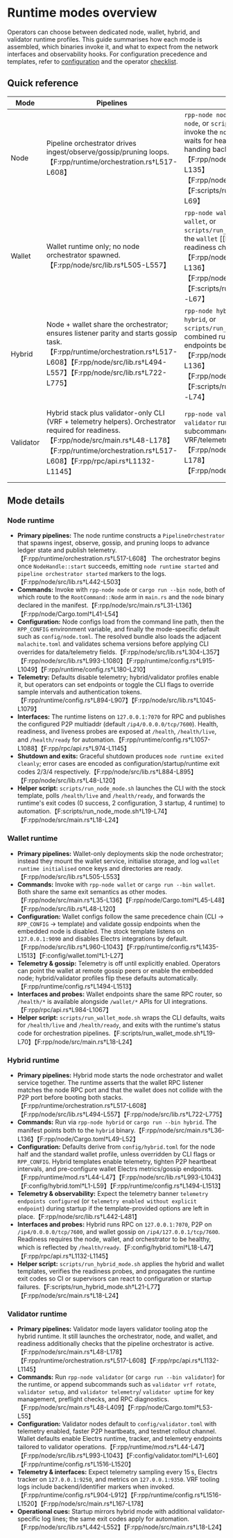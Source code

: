 # Runtime modes overview

Operators can choose between dedicated node, wallet, hybrid, and validator runtime profiles. This
guide summarises how each mode is assembled, which binaries invoke it, and what to expect from the
network interfaces and observability hooks. For configuration precedence and templates, refer to
[configuration](configuration.md) and the operator [checklist](checklists/operator.md).

## Quick reference

| Mode | Pipelines | Commands | Config sources | Telemetry defaults | Default listeners | Health probes | Startup markers | Exit codes |
| --- | --- | --- | --- | --- | --- | --- | --- | --- |
| Node | Pipeline orchestrator drives ingest/observe/gossip/pruning loops.【F:rpp/runtime/orchestration.rs†L517-L608】 | `rpp-node node`, `cargo run --bin node`, or `scripts/run_node_mode.sh` invoke the `node` [[bin]] (the helper waits for health probes before handing back control).【F:rpp/node/src/main.rs†L31-L135】【F:rpp/node/Cargo.toml†L41-L54】【F:scripts/run_node_mode.sh†L31-L69】 | CLI path → `RPP_CONFIG` → mode default template.【F:rpp/node/src/lib.rs†L993-L1043】 | Telemetry disabled until configured; sampling 30s when enabled.【F:rpp/runtime/config.rs†L894-L907】【F:rpp/runtime/config.rs†L1057-L1088】 | RPC `127.0.0.1:7070`, P2P `/ip4/0.0.0.0/tcp/7600`.【F:rpp/runtime/config.rs†L1057-L1088】【F:config/node.toml†L15-L37】 | `/health`, `/health/live`, `/health/ready`.【F:rpp/rpc/api.rs†L974-L1145】 | `node runtime started`, `pipeline orchestrator started`, `rpc endpoint configured`.【F:rpp/node/src/lib.rs†L442-L552】 | 0 success, 2 config, 3 startup, 4 runtime.【F:rpp/node/src/main.rs†L18-L24】【F:rpp/node/src/lib.rs†L48-L120】 |
| Wallet | Wallet runtime only; no node orchestrator spawned.【F:rpp/node/src/lib.rs†L505-L557】 | `rpp-node wallet`, `cargo run --bin wallet`, or `scripts/run_wallet_mode.sh` invoke the `wallet` [[bin]] and perform readiness checks automatically.【F:rpp/node/src/main.rs†L35-L136】【F:rpp/node/Cargo.toml†L45-L48】【F:scripts/run_wallet_mode.sh†L31-L67】 | Same precedence, wallet template falls back when CLI/env omitted.【F:rpp/node/src/lib.rs†L1000-L1043】【F:config/wallet.toml†L1-L27】 | RPC at 9090 with telemetry off; embedded gossip disabled unless configured.【F:rpp/runtime/config.rs†L1435-L1513】【F:config/wallet.toml†L1-L27】 | Wallet RPC `127.0.0.1:9090`; optional gossip endpoints list.【F:rpp/runtime/config.rs†L1435-L1513】 | RPC exposes `/wallet/*` plus health endpoints via the shared router.【F:rpp/rpc/api.rs†L984-L1067】 | `wallet runtime initialised`, `rpc endpoint configured` (wallet).【F:rpp/node/src/lib.rs†L521-L553】 | Same exit codes as node CLI.【F:rpp/node/src/main.rs†L18-L24】【F:rpp/node/src/lib.rs†L48-L120】 |
| Hybrid | Node + wallet share the orchestrator; ensures listener parity and starts gossip task.【F:rpp/runtime/orchestration.rs†L517-L608】【F:rpp/node/src/lib.rs†L494-L557】【F:rpp/node/src/lib.rs†L722-L775】 | `rpp-node hybrid`, `cargo run --bin hybrid`, or `scripts/run_hybrid_mode.sh` start the combined runtime and verify health endpoints before returning control.【F:rpp/node/src/main.rs†L36-L136】【F:rpp/node/Cargo.toml†L49-L52】【F:scripts/run_hybrid_mode.sh†L34-L74】 | Loads `config/hybrid.toml`/`config/wallet.toml` unless overridden.【F:rpp/runtime/mod.rs†L44-L47】【F:rpp/node/src/lib.rs†L993-L1043】【F:config/hybrid.toml†L1-L59】 | Telemetry enabled, sampling every 30 s by default; wallet electrs tracker/metrics enabled in profile.【F:rpp/runtime/config.rs†L894-L907】【F:rpp/runtime/config.rs†L1494-L1513】 | Shared RPC `127.0.0.1:7070` (enforced), P2P `/ip4/0.0.0.0/tcp/7600`, wallet gossip endpoints prefilled.【F:config/hybrid.toml†L18-L47】【F:rpp/node/src/lib.rs†L722-L775】 | Health readiness requires node, wallet, and orchestrator to be live.【F:rpp/rpc/api.rs†L1132-L1145】 | Node + wallet markers plus telemetry banner (`telemetry endpoints configured`).【F:rpp/node/src/lib.rs†L442-L552】 | Same exit codes as other modes.【F:rpp/node/src/main.rs†L18-L24】【F:rpp/node/src/lib.rs†L48-L120】 |
| Validator | Hybrid stack plus validator-only CLI (VRF + telemetry helpers). Orchestrator required for readiness.【F:rpp/node/src/main.rs†L48-L178】【F:rpp/runtime/orchestration.rs†L517-L608】【F:rpp/rpc/api.rs†L1132-L1145】 | `rpp-node validator`, `cargo run --bin validator` run validator runtime; subcommands provide VRF/telemetry tooling.【F:rpp/node/src/main.rs†L38-L178】【F:rpp/node/Cargo.toml†L53-L55】 | Uses `config/validator.toml` and wallet profile; CLI may still override via precedence chain.【F:rpp/runtime/mod.rs†L44-L47】【F:rpp/node/src/lib.rs†L993-L1043】【F:config/validator.toml†L1-L60】 | Telemetry forced on with 15 s sampling; Electrs tracker telemetry and validator-specific metrics endpoints enabled.【F:rpp/runtime/config.rs†L904-L912】【F:rpp/runtime/config.rs†L1516-L1520】 | RPC `127.0.0.1:7070`, P2P `/ip4/0.0.0.0/tcp/7600`, Electrs tracker `127.0.0.1:9250`, metrics `127.0.0.1:9350`.【F:config/validator.toml†L18-L37】【F:rpp/runtime/config.rs†L1516-L1520】 | Same router; readiness additionally checks orchestrator.【F:rpp/rpc/api.rs†L1132-L1145】 | Node/hybrid markers plus VRF tooling messages when invoked.【F:rpp/node/src/lib.rs†L442-L552】【F:rpp/node/src/main.rs†L167-L178】 | Same exit codes as other modes.【F:rpp/node/src/main.rs†L18-L24】【F:rpp/node/src/lib.rs†L48-L120】 |

## Mode details

### Node runtime

* **Primary pipelines:** The node runtime constructs a `PipelineOrchestrator` that spawns ingest,
  observe, gossip, and pruning loops to advance ledger state and publish telemetry.【F:rpp/runtime/orchestration.rs†L517-L608】 The
  orchestrator begins once `NodeHandle::start` succeeds, emitting `node runtime started` and
  `pipeline orchestrator started` markers to the logs.【F:rpp/node/src/lib.rs†L442-L503】
* **Commands:** Invoke with `rpp-node node` or `cargo run --bin node`, both of which route to the
  `RootCommand::Node` arm in `main.rs` and the `node` binary declared in the manifest.【F:rpp/node/src/main.rs†L31-L136】【F:rpp/node/Cargo.toml†L41-L54】
* **Configuration:** Node configs load from the command line path, then the `RPP_CONFIG` environment
  variable, and finally the mode-specific default such as `config/node.toml`. The resolved bundle
  also loads the adjacent `malachite.toml` and validates schema versions before applying CLI
  overrides for data/telemetry fields.【F:rpp/node/src/lib.rs†L304-L357】【F:rpp/node/src/lib.rs†L993-L1080】【F:rpp/runtime/config.rs†L915-L1049】【F:rpp/runtime/config.rs†L180-L210】
* **Telemetry:** Defaults disable telemetry; hybrid/validator profiles enable it, but operators can
  set endpoints or toggle the CLI flags to override sample intervals and authentication tokens.【F:rpp/runtime/config.rs†L894-L907】【F:rpp/node/src/lib.rs†L1045-L1079】
* **Interfaces:** The runtime listens on `127.0.0.1:7070` for RPC and publishes the configured P2P
  multiaddr (default `/ip4/0.0.0.0/tcp/7600`). Health, readiness, and liveness probes are exposed at
  `/health`, `/health/live`, and `/health/ready` for automation.【F:rpp/runtime/config.rs†L1057-L1088】【F:rpp/rpc/api.rs†L974-L1145】
* **Shutdown and exits:** Graceful shutdown produces `node runtime exited cleanly`; error cases are
  encoded as configuration/startup/runtime exit codes 2/3/4 respectively.【F:rpp/node/src/lib.rs†L884-L895】【F:rpp/node/src/lib.rs†L48-L120】
* **Helper script:** `scripts/run_node_mode.sh` launches the CLI with the stock template, polls `/health/live` and `/health/ready`, and forwards the runtime's exit codes (0 success, 2 configuration, 3 startup, 4 runtime) to automation.【F:scripts/run_node_mode.sh†L19-L74】【F:rpp/node/src/main.rs†L18-L24】

### Wallet runtime

* **Primary pipelines:** Wallet-only deployments skip the node orchestrator; instead they mount the
  wallet service, initialise storage, and log `wallet runtime initialised` once keys and directories
  are ready.【F:rpp/node/src/lib.rs†L505-L553】
* **Commands:** Invoke with `rpp-node wallet` or `cargo run --bin wallet`. Both share the same exit
  semantics as other modes.【F:rpp/node/src/main.rs†L35-L136】【F:rpp/node/Cargo.toml†L45-L48】【F:rpp/node/src/lib.rs†L48-L120】
* **Configuration:** Wallet configs follow the same precedence chain (CLI → `RPP_CONFIG` → template)
  and validate gossip endpoints when the embedded node is disabled. The stock template listens on
  `127.0.0.1:9090` and disables Electrs integrations by default.【F:rpp/node/src/lib.rs†L960-L1043】【F:rpp/runtime/config.rs†L1435-L1513】【F:config/wallet.toml†L1-L27】
* **Telemetry & gossip:** Telemetry is off until explicitly enabled. Operators can point the wallet
  at remote gossip peers or enable the embedded node; hybrid/validator profiles flip these defaults
  automatically.【F:rpp/runtime/config.rs†L1494-L1513】
* **Interfaces and probes:** Wallet endpoints share the same RPC router, so `/health/*` is available
  alongside `/wallet/*` APIs for UI integrations.【F:rpp/rpc/api.rs†L984-L1067】
* **Helper script:** `scripts/run_wallet_mode.sh` wraps the CLI defaults, waits for `/health/live` and `/health/ready`, and exits with the runtime's status code for orchestration pipelines.【F:scripts/run_wallet_mode.sh†L19-L70】【F:rpp/node/src/main.rs†L18-L24】

### Hybrid runtime

* **Primary pipelines:** Hybrid mode starts the node orchestrator and wallet service together. The
  runtime asserts that the wallet RPC listener matches the node RPC port and that the wallet does not
  collide with the P2P port before booting both stacks.【F:rpp/runtime/orchestration.rs†L517-L608】【F:rpp/node/src/lib.rs†L494-L557】【F:rpp/node/src/lib.rs†L722-L775】
* **Commands:** Run via `rpp-node hybrid` or `cargo run --bin hybrid`. The manifest points both to
  the `hybrid` binary.【F:rpp/node/src/main.rs†L36-L136】【F:rpp/node/Cargo.toml†L49-L52】
* **Configuration:** Defaults derive from `config/hybrid.toml` for the node half and the standard
  wallet profile, unless overridden by CLI flags or `RPP_CONFIG`. Hybrid templates enable telemetry,
  tighten P2P heartbeat intervals, and pre-configure wallet Electrs metrics/gossip endpoints.【F:rpp/runtime/mod.rs†L44-L47】【F:rpp/node/src/lib.rs†L993-L1043】【F:config/hybrid.toml†L1-L59】【F:rpp/runtime/config.rs†L1494-L1513】
* **Telemetry & observability:** Expect the telemetry banner `telemetry endpoints configured` (or
  `telemetry enabled without explicit endpoint`) during startup if the template-provided options are
  left in place.【F:rpp/node/src/lib.rs†L442-L481】
* **Interfaces and probes:** Hybrid runs RPC on `127.0.0.1:7070`, P2P on `/ip4/0.0.0.0/tcp/7600`, and
  wallet gossip on `/ip4/127.0.0.1/tcp/7600`. Readiness requires the node, wallet, and orchestrator to
  be healthy, which is reflected by `/health/ready`.【F:config/hybrid.toml†L18-L47】【F:rpp/rpc/api.rs†L1132-L1145】
* **Helper script:** `scripts/run_hybrid_mode.sh` applies the hybrid and wallet templates, verifies the readiness probes, and propagates the runtime exit codes so CI or supervisors can react to configuration or startup failures.【F:scripts/run_hybrid_mode.sh†L21-L77】【F:rpp/node/src/main.rs†L18-L24】

### Validator runtime

* **Primary pipelines:** Validator mode layers validator tooling atop the hybrid runtime. It still
  launches the orchestrator, node, and wallet, and readiness additionally checks that the pipeline
  orchestrator is active.【F:rpp/node/src/main.rs†L48-L178】【F:rpp/runtime/orchestration.rs†L517-L608】【F:rpp/rpc/api.rs†L1132-L1145】
* **Commands:** Run `rpp-node validator` (or `cargo run --bin validator`) for the runtime, or append
  subcommands such as `validator vrf rotate`, `validator setup`, and `validator telemetry`/
  `validator uptime` for key management, preflight checks, and RPC diagnostics.【F:rpp/node/src/main.rs†L48-L409】【F:rpp/node/Cargo.toml†L53-L55】
* **Configuration:** Validator nodes default to `config/validator.toml` with telemetry enabled,
  faster P2P heartbeats, and testnet rollout channel. Wallet defaults enable Electrs runtime, tracker,
  and telemetry endpoints tailored to validator operations.【F:rpp/runtime/mod.rs†L44-L47】【F:rpp/node/src/lib.rs†L993-L1043】【F:config/validator.toml†L1-L60】【F:rpp/runtime/config.rs†L1516-L1520】
* **Telemetry & interfaces:** Expect telemetry sampling every 15 s, Electrs tracker on
  `127.0.0.1:9250`, and metrics on `127.0.0.1:9350`. VRF tooling logs include backend/identifier
  markers when invoked.【F:rpp/runtime/config.rs†L904-L912】【F:rpp/runtime/config.rs†L1516-L1520】【F:rpp/node/src/main.rs†L167-L178】
* **Operational cues:** Startup mirrors hybrid mode with additional validator-specific log lines; the
  same exit codes apply for automation.【F:rpp/node/src/lib.rs†L442-L552】【F:rpp/node/src/main.rs†L18-L24】

